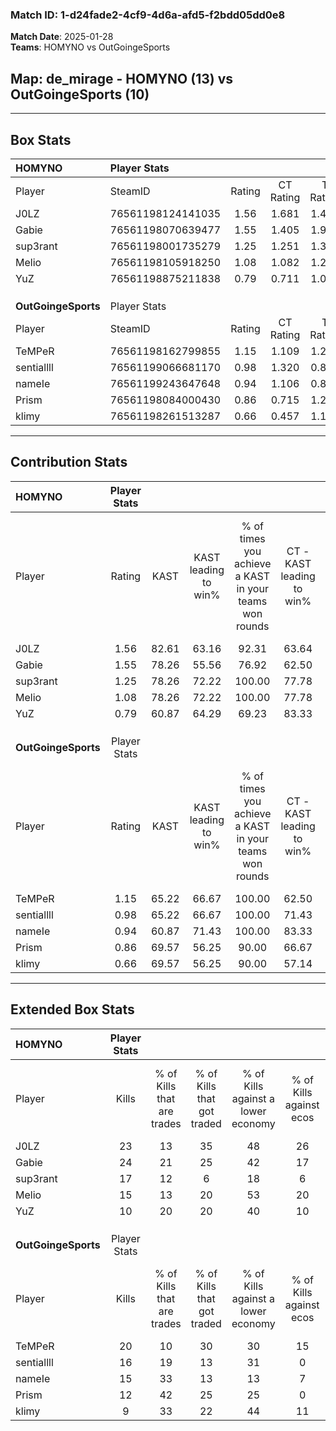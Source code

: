 ### Match ID: 1-d24fade2-4cf9-4d6a-afd5-f2bdd05dd0e8  
**Match Date**: 2025-01-28  
**Teams**: HOMYNO vs OutGoingeSports  

## **Map**: de_mirage - HOMYNO (13) vs OutGoingeSports (10)  
---  

## Box Stats  

| **HOMYNO**          | Player Stats      |        |           |          |       |       |       |         |        |      |     |
| :- | :- | :-: | :-: | :-: | :-: | :-: | :-: | :-: | :-: | :-: | :-: |
| Player              | SteamID           | Rating | CT Rating | T Rating | KAST  |  ADR  | Kills | Assists | Deaths | K/D  | HS% |
| J0LZ                | 76561198124141035 |  1.56  |   1.681   |  1.437   | 82.61 | 109.8 |  23   |    7    |   15   | 1.53 | 52  |
| Gabie               | 76561198070639477 |  1.55  |   1.405   |  1.911   | 78.26 | 99.4  |  24   |   10    |   15   | 1.60 | 54  |
| sup3rant            | 76561198001735279 |  1.25  |   1.251   |  1.394   | 78.26 | 74.5  |  17   |    4    |   12   | 1.42 | 58  |
| Melio               | 76561198105918250 |  1.08  |   1.082   |  1.269   | 78.26 | 61.5  |  15   |    2    |   14   | 1.07 | 33  |
| YuZ                 | 76561198875211838 |  0.79  |   0.711   |  1.069   | 60.87 | 71.7  |  10   |   11    |   16   | 0.63 | 40  |
|                     |                   |        |           |          |       |       |       |         |        |      |     |
|                     |                   |        |           |          |       |       |       |         |        |      |     |
|                     |                   |        |           |          |       |       |       |         |        |      |     |
| **OutGoingeSports** | Player Stats      |        |           |          |       |       |       |         |        |      |     |
| Player              | SteamID           | Rating | CT Rating | T Rating | KAST  |  ADR  | Kills | Assists | Deaths | K/D  | HS% |
| TeMPeR              | 76561198162799855 |  1.15  |   1.109   |  1.284   | 65.22 | 88.0  |  20   |    0    |   18   | 1.11 | 75  |
| sentiallll          | 76561199066681170 |  0.98  |   1.320   |  0.852   | 65.22 | 69.7  |  16   |    3    |   17   | 0.94 | 81  |
| nameIe              | 76561199243647648 |  0.94  |   1.106   |  0.841   | 60.87 | 77.0  |  15   |    5    |   17   | 0.88 | 26  |
| Prism               | 76561198084000430 |  0.86  |   0.715   |  1.256   | 69.57 | 77.5  |  12   |    7    |   19   | 0.63 | 66  |
| klimy               | 76561198261513287 |  0.66  |   0.457   |  1.117   | 69.57 | 47.4  |   9   |    4    |   18   | 0.50 | 66  |
---  

## Contribution Stats  

| **HOMYNO**          | Player Stats |       |                      |                                                        |                           |                                                             |                          |                                                            |
| :- | :-: | :-: | :-: | :-: | :-: | :-: | :-: | :-: |
| Player              |    Rating    | KAST  | KAST leading to win% | % of times you achieve a KAST in your teams won rounds | CT - KAST leading to win% | CT - % of times you achieve a KAST in your teams won rounds | T - KAST leading to win% | T - % of times you achieve a KAST in your teams won rounds |
| J0LZ                |     1.56     | 82.61 |        63.16         |                         92.31                          |           63.64           |                           100.00                            |          62.50           |                           83.33                            |
| Gabie               |     1.55     | 78.26 |        55.56         |                         76.92                          |           62.50           |                            71.43                            |          50.00           |                           83.33                            |
| sup3rant            |     1.25     | 78.26 |        72.22         |                         100.00                         |           77.78           |                           100.00                            |          66.67           |                           100.00                           |
| Melio               |     1.08     | 78.26 |        72.22         |                         100.00                         |           77.78           |                           100.00                            |          66.67           |                           100.00                           |
| YuZ                 |     0.79     | 60.87 |        64.29         |                         69.23                          |           83.33           |                            71.43                            |          50.00           |                           66.67                            |
|                     |              |       |                      |                                                        |                           |                                                             |                          |                                                            |
|                     |              |       |                      |                                                        |                           |                                                             |                          |                                                            |
|                     |              |       |                      |                                                        |                           |                                                             |                          |                                                            |
| **OutGoingeSports** | Player Stats |       |                      |                                                        |                           |                                                             |                          |                                                            |
| Player              |    Rating    | KAST  | KAST leading to win% | % of times you achieve a KAST in your teams won rounds | CT - KAST leading to win% | CT - % of times you achieve a KAST in your teams won rounds | T - KAST leading to win% | T - % of times you achieve a KAST in your teams won rounds |
| TeMPeR              |     1.15     | 65.22 |        66.67         |                         100.00                         |           62.50           |                           100.00                            |          71.43           |                           100.00                           |
| sentiallll          |     0.98     | 65.22 |        66.67         |                         100.00                         |           71.43           |                           100.00                            |          62.50           |                           100.00                           |
| nameIe              |     0.94     | 60.87 |        71.43         |                         100.00                         |           83.33           |                           100.00                            |          62.50           |                           100.00                           |
| Prism               |     0.86     | 69.57 |        56.25         |                         90.00                          |           66.67           |                            80.00                            |          50.00           |                           100.00                           |
| klimy               |     0.66     | 69.57 |        56.25         |                         90.00                          |           57.14           |                            80.00                            |          55.56           |                           100.00                           |
---  

## Extended Box Stats  

| **HOMYNO**          | Player Stats |                            |                            |                                    |                         |                              |                                 |        |                             |                                     |                          |                               |                            |
| :- | :-: | :-: | :-: | :-: | :-: | :-: | :-: | :-: | :-: | :-: | :-: | :-: | :-: |
| Player              |    Kills     | % of Kills that are trades | % of Kills that got traded | % of Kills against a lower economy | % of Kills against ecos | % of Kills that are flawless | % of Kills that are close duels | Deaths | % of Deaths that get traded | % of Deaths against a lower economy | % of Deaths against ecos | % of Deaths that are flawless | % of Deaths that are close |
| J0LZ                |      23      |             13             |             35             |                 48                 |           26            |              65              |                9                |   15   |              0              |                 27                  |            7             |              53               |             7              |
| Gabie               |      24      |             21             |             25             |                 42                 |           17            |              46              |                0                |   15   |             27              |                 20                  |            0             |              80               |             0              |
| sup3rant            |      17      |             12             |             6              |                 18                 |            6            |              88              |                0                |   12   |             25              |                 17                  |            0             |              58               |             0              |
| Melio               |      15      |             13             |             20             |                 53                 |           20            |              47              |                7                |   14   |             29              |                 29                  |            7             |              86               |             0              |
| YuZ                 |      10      |             20             |             20             |                 40                 |           10            |              80              |               10                |   16   |             25              |                 19                  |            0             |              69               |             0              |
|                     |              |                            |                            |                                    |                         |                              |                                 |        |                             |                                     |                          |                               |                            |
|                     |              |                            |                            |                                    |                         |                              |                                 |        |                             |                                     |                          |                               |                            |
|                     |              |                            |                            |                                    |                         |                              |                                 |        |                             |                                     |                          |                               |                            |
| **OutGoingeSports** | Player Stats |                            |                            |                                    |                         |                              |                                 |        |                             |                                     |                          |                               |                            |
| Player              |    Kills     | % of Kills that are trades | % of Kills that got traded | % of Kills against a lower economy | % of Kills against ecos | % of Kills that are flawless | % of Kills that are close duels | Deaths | % of Deaths that get traded | % of Deaths against a lower economy | % of Deaths against ecos | % of Deaths that are flawless | % of Deaths that are close |
| TeMPeR              |      20      |             10             |             30             |                 30                 |           15            |              65              |                0                |   18   |             11              |                 11                  |            0             |              72               |             0              |
| sentiallll          |      16      |             19             |             13             |                 31                 |            0            |              75              |                6                |   17   |             29              |                  0                  |            0             |              76               |             0              |
| nameIe              |      15      |             33             |             13             |                 13                 |            7            |              67              |                0                |   17   |              6              |                 12                  |            0             |              53               |             12             |
| Prism               |      12      |             42             |             25             |                 25                 |            0            |              67              |                0                |   19   |             32              |                 11                  |            0             |              58               |             11             |
| klimy               |      9       |             33             |             22             |                 44                 |           11            |              78              |                0                |   18   |             33              |                  6                  |            0             |              61               |             0              |
